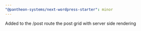 ```yaml
---
"@pantheon-systems/next-wordpress-starter": minor
---
```


Added to the /post route the post grid with server side rendering

